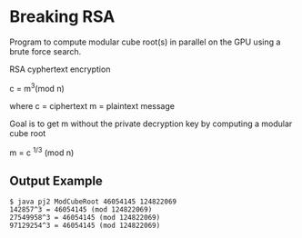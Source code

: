 # Breaking RSA

Program to compute modular cube root(s) in parallel on the GPU using a brute force search.

RSA cyphertext encryption


c = m<sup>3</sup>(mod n)

where c = ciphertext
m = plaintext message


Goal is to get m without the private decryption key by computing a modular cube root

m = c <sup>1/3</sup> (mod n)


## Output Example

```
$ java pj2 ModCubeRoot 46054145 124822069
142857^3 = 46054145 (mod 124822069)
27549958^3 = 46054145 (mod 124822069)
97129254^3 = 46054145 (mod 124822069)
```
